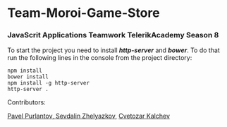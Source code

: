 # Team-Moroi-Game-Store
### JavaScrit Applications Teamwork TelerikAcademy Season 8

To start the project you need to install ***http-server*** and ***bower***. To do that run the following lines in the console from the project directory: 

``` 
npm install
bower install
npm install -g http-server
http-server .
```

Contributors:

[Pavel Purlantov, ](https://github.com/purlantov)
[Sevdalin Zhelyazkov,](https://github.com/SevdalinZhelyazkov)
[Cvetozar Kalchev](https://github.com/freakpazo)
